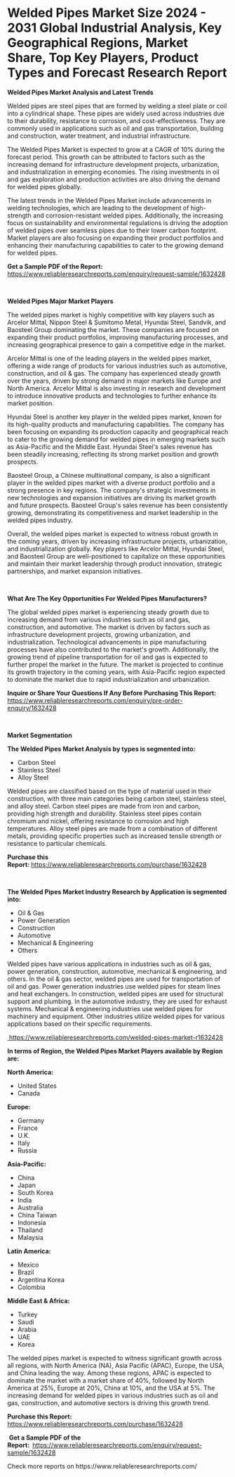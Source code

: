<p><h1>Welded Pipes Market Size 2024 - 2031 Global Industrial Analysis, Key Geographical Regions, Market Share, Top Key Players, Product Types and Forecast Research Report</h1></p><p><strong>Welded Pipes Market Analysis and Latest Trends</strong></p>
<p><p>Welded pipes are steel pipes that are formed by welding a steel plate or coil into a cylindrical shape. These pipes are widely used across industries due to their durability, resistance to corrosion, and cost-effectiveness. They are commonly used in applications such as oil and gas transportation, building and construction, water treatment, and industrial infrastructure.</p><p>The Welded Pipes Market is expected to grow at a CAGR of 10% during the forecast period. This growth can be attributed to factors such as the increasing demand for infrastructure development projects, urbanization, and industrialization in emerging economies. The rising investments in oil and gas exploration and production activities are also driving the demand for welded pipes globally.</p><p>The latest trends in the Welded Pipes Market include advancements in welding technologies, which are leading to the development of high-strength and corrosion-resistant welded pipes. Additionally, the increasing focus on sustainability and environmental regulations is driving the adoption of welded pipes over seamless pipes due to their lower carbon footprint. Market players are also focusing on expanding their product portfolios and enhancing their manufacturing capabilities to cater to the growing demand for welded pipes.</p></p>
<p><strong>Get a Sample PDF of the Report:&nbsp;</strong> <a href="https://www.reliableresearchreports.com/enquiry/request-sample/1632428">https://www.reliableresearchreports.com/enquiry/request-sample/1632428</a></p>
<p>&nbsp;</p>
<p><strong>Welded Pipes Major Market Players</strong></p>
<p><p>The welded pipes market is highly competitive with key players such as Arcelor Mittal, Nippon Steel & Sumitomo Metal, Hyundai Steel, Sandvik, and Baosteel Group dominating the market. These companies are focused on expanding their product portfolios, improving manufacturing processes, and increasing geographical presence to gain a competitive edge in the market.</p><p>Arcelor Mittal is one of the leading players in the welded pipes market, offering a wide range of products for various industries such as automotive, construction, and oil & gas. The company has experienced steady growth over the years, driven by strong demand in major markets like Europe and North America. Arcelor Mittal is also investing in research and development to introduce innovative products and technologies to further enhance its market position.</p><p>Hyundai Steel is another key player in the welded pipes market, known for its high-quality products and manufacturing capabilities. The company has been focusing on expanding its production capacity and geographical reach to cater to the growing demand for welded pipes in emerging markets such as Asia-Pacific and the Middle East. Hyundai Steel's sales revenue has been steadily increasing, reflecting its strong market position and growth prospects.</p><p>Baosteel Group, a Chinese multinational company, is also a significant player in the welded pipes market with a diverse product portfolio and a strong presence in key regions. The company's strategic investments in new technologies and expansion initiatives are driving its market growth and future prospects. Baosteel Group's sales revenue has been consistently growing, demonstrating its competitiveness and market leadership in the welded pipes industry.</p><p>Overall, the welded pipes market is expected to witness robust growth in the coming years, driven by increasing infrastructure projects, urbanization, and industrialization globally. Key players like Arcelor Mittal, Hyundai Steel, and Baosteel Group are well-positioned to capitalize on these opportunities and maintain their market leadership through product innovation, strategic partnerships, and market expansion initiatives.</p></p>
<p>&nbsp;</p>
<p><strong>What Are The Key Opportunities For Welded Pipes Manufacturers?</strong></p>
<p><p>The global welded pipes market is experiencing steady growth due to increasing demand from various industries such as oil and gas, construction, and automotive. The market is driven by factors such as infrastructure development projects, growing urbanization, and industrialization. Technological advancements in pipe manufacturing processes have also contributed to the market's growth. Additionally, the growing trend of pipeline transportation for oil and gas is expected to further propel the market in the future. The market is projected to continue its growth trajectory in the coming years, with Asia-Pacific region expected to dominate the market due to rapid industrialization and urbanization.</p></p>
<p><strong>Inquire or Share Your Questions If Any Before Purchasing This Report:</strong> <a href="https://www.reliableresearchreports.com/enquiry/pre-order-enquiry/1632428">https://www.reliableresearchreports.com/enquiry/pre-order-enquiry/1632428</a></p>
<p>&nbsp;</p>
<p><strong>Market Segmentation</strong></p>
<p><strong>The Welded Pipes Market Analysis by types is segmented into:</strong></p>
<p><ul><li>Carbon Steel</li><li>Stainless Steel</li><li>Alloy Steel</li></ul></p>
<p><p>Welded pipes are classified based on the type of material used in their construction, with three main categories being carbon steel, stainless steel, and alloy steel. Carbon steel pipes are made from iron and carbon, providing high strength and durability. Stainless steel pipes contain chromium and nickel, offering resistance to corrosion and high temperatures. Alloy steel pipes are made from a combination of different metals, providing specific properties such as increased tensile strength or resistance to particular chemicals.</p></p>
<p><strong>Purchase this Report:&nbsp;</strong><a href="https://www.reliableresearchreports.com/purchase/1632428">https://www.reliableresearchreports.com/purchase/1632428</a></p>
<p>&nbsp;</p>
<p><strong>The Welded Pipes Market Industry Research by Application is segmented into:</strong></p>
<p><ul><li>Oil & Gas</li><li>Power Generation</li><li>Construction</li><li>Automotive</li><li>Mechanical & Engineering</li><li>Others</li></ul></p>
<p><p>Welded pipes have various applications in industries such as oil & gas, power generation, construction, automotive, mechanical & engineering, and others. In the oil & gas sector, welded pipes are used for transportation of oil and gas. Power generation industries use welded pipes for steam lines and heat exchangers. In construction, welded pipes are used for structural support and plumbing. In the automotive industry, they are used for exhaust systems. Mechanical & engineering industries use welded pipes for machinery and equipment. Other industries utilize welded pipes for various applications based on their specific requirements.</p></p>
<p><a href="https://www.reliableresearchreports.com/welded-pipes-market-r1632428">&nbsp;https://www.reliableresearchreports.com/welded-pipes-market-r1632428</a></p>
<p><strong>In terms of Region, the Welded Pipes Market Players available by Region are:</strong></p>
<p>
    <p> <strong> North America: </strong>
        <ul>
            <li>United States</li>
            <li>Canada</li>
        </ul>
        </p> 
    <p> <strong> Europe: </strong>
        <ul>
            <li>Germany</li>
            <li>France</li>
            <li>U.K.</li>
            <li>Italy</li>
            <li>Russia</li>
        </ul>
        </p> 
    <p> <strong> Asia-Pacific: </strong>
        <ul>
            <li>China</li>
            <li>Japan</li>
            <li>South Korea</li>
            <li>India</li>
            <li>Australia</li>
            <li>China Taiwan</li>
            <li>Indonesia</li>
            <li>Thailand</li>
            <li>Malaysia</li>
        </ul>
        </p> 
    <p> <strong> Latin America: </strong>
        <ul>
            <li>Mexico</li>
            <li>Brazil</li>
            <li>Argentina Korea</li>
            <li>Colombia</li>
        </ul>
        </p> 
    <p> <strong> Middle East & Africa: </strong>
        <ul>
            <li>Turkey</li>
            <li>Saudi</li>
            <li>Arabia</li>
            <li>UAE</li>
            <li>Korea</li>
        </ul>
    </p>
    </p>
<p><p>The welded pipes market is expected to witness significant growth across all regions, with North America (NA), Asia Pacific (APAC), Europe, the USA, and China leading the way. Among these regions, APAC is expected to dominate the market with a market share of 40%, followed by North America at 25%, Europe at 20%, China at 10%, and the USA at 5%. The increasing demand for welded pipes in various industries such as oil and gas, construction, and automotive sectors is driving this growth trend.</p></p>
<p><strong>Purchase this Report: </strong><a href="https://www.reliableresearchreports.com/purchase/1632428">https://www.reliableresearchreports.com/purchase/1632428</a></p>
<p>&nbsp;<strong>Get a Sample PDF of the Report:&nbsp;&nbsp;</strong><a href="https://www.reliableresearchreports.com/enquiry/request-sample/1632428">https://www.reliableresearchreports.com/enquiry/request-sample/1632428</a></p>
<p><strong></strong></p>
<p>Check more reports on https://www.reliableresearchreports.com/</p>